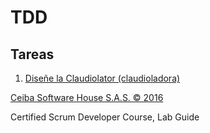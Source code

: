 # TDD

## Tareas

1. [Diseñe la Claudiolator (claudioladora)](https://github.com/alexanderjaramilloceiba/tdd-nodejs/tree/workshop-detail/1/workshop)

[Ceiba Software House S.A.S. © 2016](https://www.ceiba.com.co/)

Certified Scrum Developer Course, Lab Guide

